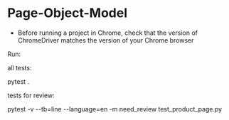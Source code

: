 # Page-Object-Model
* Before running a project in Chrome, check that the version of ChromeDriver matches the version of your Chrome browser

Run:

all tests:

pytest .

tests for review:

pytest -v --tb=line --language=en -m need_review test_product_page.py

